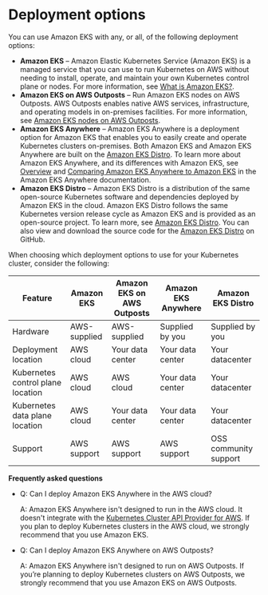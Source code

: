 # Deployment options<a name="eks-deployment-options"></a>

You can use Amazon EKS with any, or all, of the following deployment options:
+ **Amazon EKS** – Amazon Elastic Kubernetes Service \(Amazon EKS\) is a managed service that you can use to run Kubernetes on AWS without needing to install, operate, and maintain your own Kubernetes control plane or nodes\. For more information, see [What is Amazon EKS?](what-is-eks.md)\.
+ **Amazon EKS on AWS Outposts** – Run Amazon EKS nodes on AWS Outposts\. AWS Outposts enables native AWS services, infrastructure, and operating models in on\-premises facilities\. For more information, see [Amazon EKS nodes on AWS Outposts](eks-on-outposts.md)\.
+ **Amazon EKS Anywhere** – Amazon EKS Anywhere is a deployment option for Amazon EKS that enables you to easily create and operate Kubernetes clusters on\-premises\. Both Amazon EKS and Amazon EKS Anywhere are built on the [Amazon EKS Distro](https://distro.eks.amazonaws.com/)\. To learn more about Amazon EKS Anywhere, and its differences with Amazon EKS, see [Overview](https://anywhere.eks.amazonaws.com/docs/overview) and [Comparing Amazon EKS Anywhere to Amazon EKS](https://anywhere.eks.amazonaws.com/docs/concepts/eksafeatures/#comparing-amazon-eks-anywhere-to-amazon-eks) in the Amazon EKS Anywhere documentation\.
+ **Amazon EKS Distro** – Amazon EKS Distro is a distribution of the same open\-source Kubernetes software and dependencies deployed by Amazon EKS in the cloud\. Amazon EKS Distro follows the same Kubernetes version release cycle as Amazon EKS and is provided as an open\-source project\. To learn more, see [Amazon EKS Distro](https://distro.eks.amazonaws.com/)\. You can also view and download the source code for the [Amazon EKS Distro](https://github.com/aws/eks-distro) on GitHub\.

When choosing which deployment options to use for your Kubernetes cluster, consider the following:


| Feature | Amazon EKS | Amazon EKS on AWS Outposts | Amazon EKS Anywhere | Amazon EKS Distro | 
| --- | --- | --- | --- | --- | 
| Hardware | AWS\-supplied | AWS\-supplied | Supplied by you | Supplied by you | 
| Deployment location | AWS cloud | Your data center | Your data center | Your datacenter | 
| Kubernetes control plane location | AWS cloud | AWS cloud | Your data center | Your datacenter | 
| Kubernetes data plane location | AWS cloud | Your data center | Your data center | Your datacenter | 
| Support | AWS support | AWS support | AWS support | OSS community support | 

**Frequently asked questions**
+ Q: Can I deploy Amazon EKS Anywhere in the AWS cloud?

  A: Amazon EKS Anywhere isn't designed to run in the AWS cloud\. It doesn't integrate with the [Kubernetes Cluster API Provider for AWS](https://github.com/kubernetes-sigs/cluster-api-provider-aws)\. If you plan to deploy Kubernetes clusters in the AWS cloud, we strongly recommend that you use Amazon EKS\. 
+ Q: Can I deploy Amazon EKS Anywhere on AWS Outposts?

  A: Amazon EKS Anywhere isn't designed to run on AWS Outposts\. If you’re planning to deploy Kubernetes clusters on AWS Outposts, we strongly recommend that you use Amazon EKS on AWS Outposts\. 